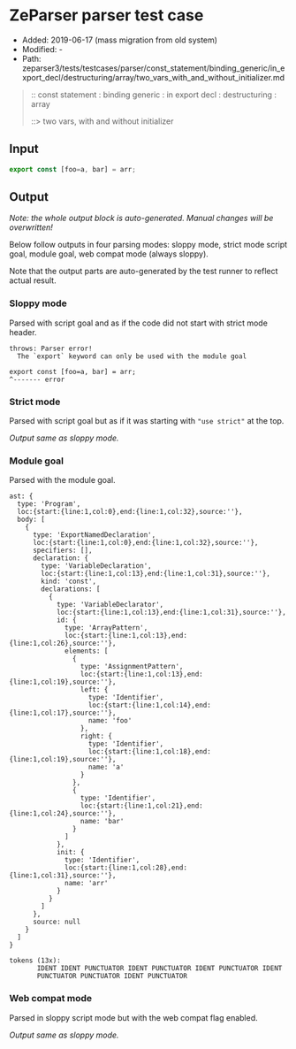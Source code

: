 # ZeParser parser test case

- Added: 2019-06-17 (mass migration from old system)
- Modified: -
- Path: zeparser3/tests/testcases/parser/const_statement/binding_generic/in_export_decl/destructuring/array/two_vars_with_and_without_initializer.md

> :: const statement : binding generic : in export decl : destructuring : array
>
> ::> two vars, with and without initializer

## Input

`````js
export const [foo=a, bar] = arr;
`````

## Output

_Note: the whole output block is auto-generated. Manual changes will be overwritten!_

Below follow outputs in four parsing modes: sloppy mode, strict mode script goal, module goal, web compat mode (always sloppy).

Note that the output parts are auto-generated by the test runner to reflect actual result.

### Sloppy mode

Parsed with script goal and as if the code did not start with strict mode header.

`````
throws: Parser error!
  The `export` keyword can only be used with the module goal

export const [foo=a, bar] = arr;
^------- error
`````

### Strict mode

Parsed with script goal but as if it was starting with `"use strict"` at the top.

_Output same as sloppy mode._

### Module goal

Parsed with the module goal.

`````
ast: {
  type: 'Program',
  loc:{start:{line:1,col:0},end:{line:1,col:32},source:''},
  body: [
    {
      type: 'ExportNamedDeclaration',
      loc:{start:{line:1,col:0},end:{line:1,col:32},source:''},
      specifiers: [],
      declaration: {
        type: 'VariableDeclaration',
        loc:{start:{line:1,col:13},end:{line:1,col:31},source:''},
        kind: 'const',
        declarations: [
          {
            type: 'VariableDeclarator',
            loc:{start:{line:1,col:13},end:{line:1,col:31},source:''},
            id: {
              type: 'ArrayPattern',
              loc:{start:{line:1,col:13},end:{line:1,col:26},source:''},
              elements: [
                {
                  type: 'AssignmentPattern',
                  loc:{start:{line:1,col:13},end:{line:1,col:19},source:''},
                  left: {
                    type: 'Identifier',
                    loc:{start:{line:1,col:14},end:{line:1,col:17},source:''},
                    name: 'foo'
                  },
                  right: {
                    type: 'Identifier',
                    loc:{start:{line:1,col:18},end:{line:1,col:19},source:''},
                    name: 'a'
                  }
                },
                {
                  type: 'Identifier',
                  loc:{start:{line:1,col:21},end:{line:1,col:24},source:''},
                  name: 'bar'
                }
              ]
            },
            init: {
              type: 'Identifier',
              loc:{start:{line:1,col:28},end:{line:1,col:31},source:''},
              name: 'arr'
            }
          }
        ]
      },
      source: null
    }
  ]
}

tokens (13x):
       IDENT IDENT PUNCTUATOR IDENT PUNCTUATOR IDENT PUNCTUATOR IDENT
       PUNCTUATOR PUNCTUATOR IDENT PUNCTUATOR
`````


### Web compat mode

Parsed in sloppy script mode but with the web compat flag enabled.

_Output same as sloppy mode._
